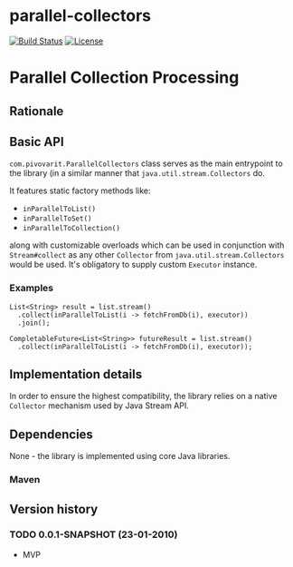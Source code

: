 # parallel-collectors

[![Build Status](https://travis-ci.org/pivovarit/parallel-collectors.svg?branch=master)](https://travis-ci.org/pivovarit/parallel-collectors)
[![License](http://img.shields.io/:license-apache-blue.svg)](http://www.apache.org/licenses/LICENSE-2.0.html)

# Parallel Collection Processing

## Rationale

## Basic API

`com.pivovarit.ParallelCollectors` class serves as the main entrypoint to the library (in a similar manner that `java.util.stream.Collectors` do.

It features static factory methods like:
- `inParallelToList()`
- `inParallelToSet()`
- `inParallelToCollection()`

along with customizable overloads which can be used in conjunction with `Stream#collect` as any other `Collector` from `java.util.stream.Collectors` would be used. It's obligatory to supply custom `Executor` instance.

### Examples

```
List<String> result = list.stream()
  .collect(inParallelToList(i -> fetchFromDb(i), executor))
  .join();
```
```
CompletableFuture<List<String>> futureResult = list.stream()
  .collect(inParallelToList(i -> fetchFromDb(i), executor));
```

## Implementation details

In order to ensure the highest compatibility, the library relies on a native `Collector` mechanism used by Java Stream API.

## Dependencies

None - the library is implemented using core Java libraries.

### Maven

## Version history

### TODO 0.0.1-SNAPSHOT (23-01-2010)

* MVP

